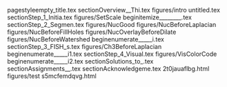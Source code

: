 pagestyleempty_title.tex
sectionOverview__Thi.tex
figures/intro
untitled.tex
sectionStep_1_Initia.tex
figures/SetScale
beginitemize________.tex
sectionStep_2_Segmen.tex
figures/NucGood
figures/NucBeforeLaplacian
figures/NucBeforeFillHoles
figures/NucOverlayBeforeDilate
figures/NucBeforeWatershed
beginenumerate_____i.tex
sectionStep_3_FISH_s.tex
figures/Ch3BeforeLaplacian
beginenumerate_____i1.tex
sectionStep_4_Visual.tex
figures/VisColorCode
beginenumerate_____i2.tex
sectionSolutions_to_.tex
sectionAssignments__.tex
sectionAcknowledgeme.tex
2t0jauaflbg.html
figures/test
s5mcfemdqvg.html